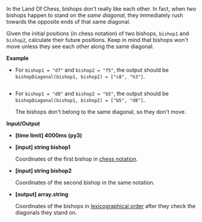 <div class="markdown"><p>In the Land Of Chess, bishops don't really like each other. In fact, when two bishops happen to stand on the <em>same diagonal</em>, they immediately rush towards the opposite ends of that same diagonal.</p>
<p>Given the initial positions (in chess notation) of two bishops, <code>bishop1</code> and <code>bishop2</code>, calculate their future positions. Keep in mind that bishops won't move unless they see each other along the same diagonal.</p>
<p><strong>Example</strong></p>
<ul>
<li>
<p>For <code>bishop1 = "d7"</code> and <code>bishop2 = "f5"</code>, the output should be<br>
<code>bishopDiagonal(bishop1, bishop2) = ["c8", "h3"]</code>.</p>
<p><img src="https://codefightsuserpics.s3.amazonaws.com/tasks/bishopDiagonal/img/ex_1.jpg?_tm=1486560044782" alt=""></p>
</li>
<li>
<p>For <code>bishop1 = "d8"</code> and <code>bishop2 = "b5"</code>, the output should be<br>
<code>bishopDiagonal(bishop1, bishop2) = ["b5", "d8"]</code>.</p>
<p>The bishops don't belong to the same diagonal, so they don't move.<br>
<img src="https://codefightsuserpics.s3.amazonaws.com/tasks/bishopDiagonal/img/ex_2.jpg?_tm=1486560045546" alt=""></p>
</li>
</ul>
<p><strong>Input/Output</strong></p>
<ul>
<li><strong>[time limit] 4000ms (py3)</strong></li>
</ul>
<ul>
<li>
<p><strong>[input] string bishop1</strong></p>
<p>Coordinates of the first bishop in <a href="keyword://chess-notation">chess notation</a>.</p>
</li>
<li>
<p><strong>[input] string bishop2</strong></p>
<p>Coordinates of the second bishop in the same notation.</p>
</li>
<li>
<p><strong>[output] array.string</strong></p>
<p>Coordinates of the bishops in <a href="keyword://lexicographical-order-for-strings">lexicographical order</a> after they check the diagonals they stand on.</p>
</li>
</ul>
</div>